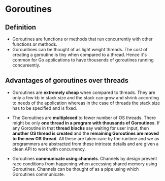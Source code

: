 # Goroutines

## Definition
- Goroutines are functions or methods that run concurrently with other functions or methods.
- Gorountines can be thought of as light weight threads. The cost of creating a goroutine is tiny when compared to a thread. Hence it's common for Go applications to have thousends of goroutines running concureently.

## Advantages of goroutines over threads
- Goroutines are __extremely cheap__ when compared to threads. They are only a few kb in stack size and the stack can grow and shrink according to needs of the application whereas in the case of threads the stack size has to be specified and is fixed.

- The Goroutines are __multiplexed__ to fewer number of OS threads. There might be only __one thread in a program with thousands of Goroutines__. If any Goroutine in that __thread blocks__ say waiting for user input, then __another OS thread is created__ and the __remaining Goroutines are moved to the new OS thread__. All these are taken care by the runtime and we as programmers are abstracted from these intricate details and are given a clean API to work with concurrency.

- Goroutines __communicate using channels__. Channels by design prevent race conditions from happening when accessing shared memory using Goroutines. Channels can be thought of as a pipe using which Goroutines communicate.